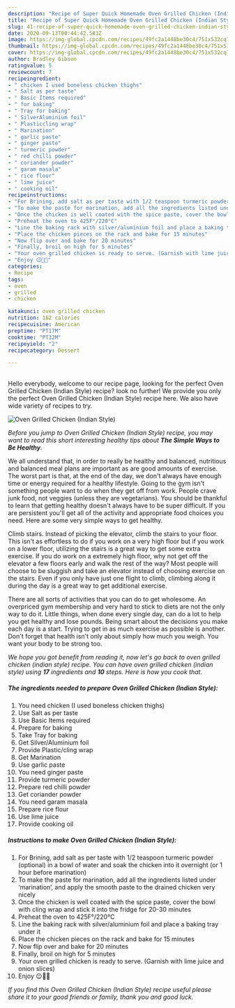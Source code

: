 ```yaml
---
description: "Recipe of Super Quick Homemade Oven Grilled Chicken (Indian Style)"
title: "Recipe of Super Quick Homemade Oven Grilled Chicken (Indian Style)"
slug: 41-recipe-of-super-quick-homemade-oven-grilled-chicken-indian-style
date: 2020-09-13T00:44:42.583Z
image: https://img-global.cpcdn.com/recipes/49fc2a1448be30c4/751x532cq70/oven-grilled-chicken-indian-style-recipe-main-photo.jpg
thumbnail: https://img-global.cpcdn.com/recipes/49fc2a1448be30c4/751x532cq70/oven-grilled-chicken-indian-style-recipe-main-photo.jpg
cover: https://img-global.cpcdn.com/recipes/49fc2a1448be30c4/751x532cq70/oven-grilled-chicken-indian-style-recipe-main-photo.jpg
author: Bradley Gibson
ratingvalue: 5
reviewcount: 7
recipeingredient:
- " chicken I used boneless chicken thighs"
- " Salt as per taste"
- " Basic Items required"
- " for baking"
- " Tray for baking"
- " SilverAluminium foil"
- " Plasticcling wrap"
- " Marination"
- " garlic paste"
- " ginger paste"
- " turmeric powder"
- " red chilli powder"
- " coriander powder"
- " garam masala"
- " rice flour"
- " lime juice"
- " cooking oil"
recipeinstructions:
- "For Brining, add salt as per taste with 1/2 teaspoon turmeric powder (optional) in a bowl of water and soak the chicken into it overnight (or 1 hour before marination)"
- "To make the paste for marination, add all the ingredients listed under ‘marination’, and apply the smooth paste to the drained chicken very nicely"
- "Once the chicken is well coated with the spice paste, cover the bowl with cling wrap and stick it into the fridge for 20-30 minutes"
- "Preheat the oven to 425F°/220°C"
- "Line the baking rack with silver/aluminium foil and place a baking tray under it"
- "Place the chicken pieces on the rack and bake for 15 minutes"
- "Now flip over and bake for 20 minutes"
- "Finally, broil on high for 5 minutes"
- "Your oven grilled chicken is ready to serve. (Garnish with lime juice and onion slices)"
- "Enjoy 😉👍🏻"
categories:
- Recipe
tags:
- oven
- grilled
- chicken

katakunci: oven grilled chicken 
nutrition: 162 calories
recipecuisine: American
preptime: "PT17M"
cooktime: "PT32M"
recipeyield: "2"
recipecategory: Dessert

---
```

<br>
Hello everybody, welcome to our recipe page, looking for the perfect Oven Grilled Chicken (Indian Style) recipe? look no further! We provide you only the perfect Oven Grilled Chicken (Indian Style) recipe here. We also have wide variety of recipes to try.
<br>


![Oven Grilled Chicken (Indian Style)](https://img-global.cpcdn.com/recipes/49fc2a1448be30c4/751x532cq70/oven-grilled-chicken-indian-style-recipe-main-photo.jpg)

<i>Before you jump to Oven Grilled Chicken (Indian Style) recipe, you may want to read this short interesting healthy tips about <strong>The Simple Ways to Be Healthy</strong>.</i>

We all understand that, in order to really be healthy and balanced, nutritious and balanced meal plans are important as are good amounts of exercise. The worst part is that, at the end of the day, we don't always have enough time or energy required for a healthy lifestyle. Going to the gym isn't something people want to do when they get off from work. People crave junk food, not veggies (unless they are vegetarians). You should be thankful to learn that getting healthy doesn't always have to be super difficult. If you are persistent you'll get all of the activity and appropriate food choices you need. Here are some very simple ways to get healthy.

Climb stairs. Instead of picking the elevator, climb the stairs to your floor. This isn't as effortless to do if you work on a very high floor but if you work on a lower floor, utilizing the stairs is a great way to get some extra exercise. If you do work on a extremely high floor, why not get off the elevator a few floors early and walk the rest of the way? Most people will choose to be sluggish and take an elevator instead of choosing exercise on the stairs. Even if you only have just one flight to climb, climbing along it during the day is a great way to get additional exercise. 

There are all sorts of activities that you can do to get wholesome. An overpriced gym membership and very hard to stick to diets are not the only way to do it. Little things, when done every single day, can do a lot to help you get healthy and lose pounds. Being smart about the decisions you make each day is a start. Trying to get in as much exercise as possible is another. Don't forget that health isn't only about simply how much you weigh. You want your body to be strong too. 


<i>We hope you got benefit from reading it, now let's go back to oven grilled chicken (indian style) recipe. You can have oven grilled chicken (indian style) using <strong>17</strong> ingredients and <strong>10</strong> steps. Here is how you cook that.
</i>

##### The ingredients needed to prepare Oven Grilled Chicken (Indian Style):

1. You need  chicken (I used boneless chicken thighs)
1. Use  Salt as per taste
1. Use  Basic Items required
1. Prepare  for baking
1. Take  Tray for baking
1. Get  Silver/Aluminium foil
1. Provide  Plastic/cling wrap
1. Get  Marination
1. Use  garlic paste
1. You need  ginger paste
1. Provide  turmeric powder
1. Prepare  red chilli powder
1. Get  coriander powder
1. You need  garam masala
1. Prepare  rice flour
1. Use  lime juice
1. Provide  cooking oil


##### Instructions to make Oven Grilled Chicken (Indian Style):

1. For Brining, add salt as per taste with 1/2 teaspoon turmeric powder (optional) in a bowl of water and soak the chicken into it overnight (or 1 hour before marination)
1. To make the paste for marination, add all the ingredients listed under ‘marination’, and apply the smooth paste to the drained chicken very nicely
1. Once the chicken is well coated with the spice paste, cover the bowl with cling wrap and stick it into the fridge for 20-30 minutes
1. Preheat the oven to 425F°/220°C
1. Line the baking rack with silver/aluminium foil and place a baking tray under it
1. Place the chicken pieces on the rack and bake for 15 minutes
1. Now flip over and bake for 20 minutes
1. Finally, broil on high for 5 minutes
1. Your oven grilled chicken is ready to serve. (Garnish with lime juice and onion slices)
1. Enjoy 😉👍🏻


<i>If you find this Oven Grilled Chicken (Indian Style) recipe useful please share it to your good friends or family, thank you and good luck.</i>
